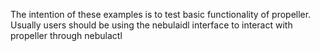 The intention of these examples is to test basic functionality of propeller.
Usually users should be using the nebulaidl interface to interact with propeller
through nebulactl
